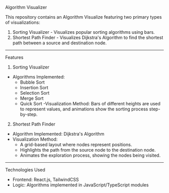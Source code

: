  Algorithm Visualizer

This repository contains an Algorithm Visualize featuring two primary types of visualizations:

1. Sorting Visualizer - Visualizes popular sorting algorithms using bars.
2. Shortest Path Finder - Visualizes Dijkstra's Algorithm to find the shortest path between a source and destination node.

---

 Features

 1. Sorting Visualizer
- Algorithms Implemented:
  - Bubble Sort
  - Insertion Sort
  - Selection Sort
  - Merge Sort
  - Quick Sort
-Visualization Method: Bars of different heights are used to represent values, and animations show the sorting process step-by-step.

2. Shortest Path Finder
- Algorithm Implemented: Dijkstra's Algorithm
- Visualization Method:
  - A grid-based layout where nodes represent positions.
  - Highlights the path from the source node to the destination node.
  - Animates the exploration process, showing the nodes being visited.
---
 Technologies Used
- Frontend: React.js, TailwindCSS
- Logic: Algorithms implemented in JavaScript/TypeScript modules




